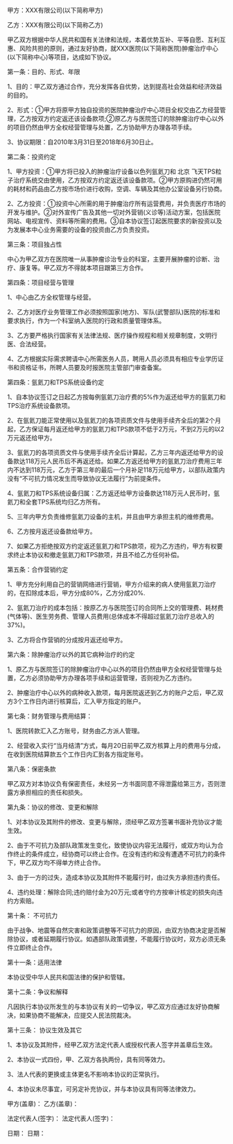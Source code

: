 
 


甲方：XXX有限公司(以下简称甲方)


乙方：XXX有限公司(以下简称乙方)


甲乙双方根据中华人民共和国有关法律和法规，本着优势互补、平等自愿、互利互惠、风险共担的原则，通过友好协商，就XXX医院(以下简称医院)肿瘤治疗中心(以下简称中心)等项目，达成如下协议。


第一条：目的、形式、年限


1、目的：甲乙双方通过合作，充分发挥各自优势，达到提高社会效益和经济效益的目的。


2、形式：①甲方将原甲方独自投资的医院肿瘤治疗中心项目全权交由乙方经营管理，乙方按双方约定返还该设备款项;②原乙方与医院签订的除肿瘤治疗中心以外的项目仍然由甲方全权经营管理与处置，乙方协助甲方办理各项手续。


3、协议期限：自2010年3月31日至2018年6月30日止。


第二条：投资约定


1、甲方投资：①甲方将已投入的肿瘤治疗设备以色列氩氦刀和
北京
飞天TPS粒子治疗系统交由使用，乙方按双方约定返还该设备款项。②甲方原购进仍然可用的耗材和药品由乙方按市场价进行收购，空调、车辆及其他办公室设备另行协商。


2、乙方投资：①投资中心所需的用于肿瘤治疗所有运营费用，并负责医疗市场的开发与维护。②对外宣传广告及其他一切对外营销(义诊等)活动方案，包括医院网站、电视宣传、资料等所需的费用。③自本协议签订起医院要求的新投资以及为发展本中心业务需要的设备的投资由乙方负责投资。


第三条：项目独占性


中心为甲乙双方在医院唯一从事肿瘤诊治专业的科室，主要开展肿瘤的诊断、治疗、康复等。甲乙双方不得就本项目跟第三方合作。


第四条：项目经营与管理


1、中心由乙方全权管理与经营。


2、乙方对医疗业务管理工作必须按照国家(地方)、军队(武警部队)医院的标准和要求执行，作为一个科室纳入医院的行政和质量管理体系。


3、乙方要严格执行国家有关法律法规、医疗操作规程和相关规章制度，文明行医、合法经营。


4、乙方根据实际需求聘请中心所需医务人员，聘用人员必须具有相应专业学历证书和资格证书，所聘人员要及时报医院主管部门审查备案。


第四条：氩氦刀和TPS系统设备约定


1、自本协议签订之日起乙方按每例氩氦刀治疗费的5%作为返还给甲方的氩氦刀和TPS治疗系统设备款项。


2、在氩氦刀能正常使用以及氩氦刀的各项资质文件与使用手续齐全后的第2个月起，乙方保证每月返还给甲方的氩氦刀和TPS款项不低于2万元，不到2万元的以2万元返还给甲方。


3、氩氦刀的各项资质文件与使用手续齐全后计算起，乙方三年内返还给甲方的设备款达118万元人民币后不再返还给。如果乙方返还给甲方的氩氦刀治疗费用三年内不达到118万元，乙方于第三年的最后一个月补足118万元给甲方，以部队政策内没有“不可抗力情况发生而导致协议无法履行”为前提条件。


4、氩氦刀和TPS系统设备归属：乙方返还给甲方设备款达118万元人民币时，氩氦刀和全套TPS系统均归乙方所有。


5、三年内甲方负责维修氩氦刀设备的主机，并且由甲方承担主机的维修费用。


6、乙方按月返还设备款给甲方。


7、如果乙方拒绝按双方约定返还氩氦刀和TPS款项，视为乙方违约，甲方有权要求终止本协议和撤走氩氦刀和TPS款项，并且不给乙方任何补偿。


第五条：合作营销约定


1、甲方充分利用自己的营销网络进行营销，甲方介绍来的病人使用氩氦刀治疗的，在扣除成本后，甲方分成80%，乙方分成20%.


2、氩氦刀治疗的成本包括：按原乙方与医院签订的合同所上交的管理费、耗材费(气体等)、医生劳务费、管理人员费用(总体成本不得超过氩氦刀治疗总收入的37%)。


3、乙方将合作营销的分成按月返还给甲方。


第六条：除肿瘤治疗以外的其它病种治疗的约定


1、原乙方与医院签订的除肿瘤治疗中心以外的项目仍然由甲方全权经营管理与处置，乙方必须协助甲方办理各项手续和运营管理，否则视为乙方违约。 



2、肿瘤治疗中心以外的病种收入款项，每月医院返还到乙方的账户之后，甲乙双方3个工作日内进行核算后，汇入甲方指定的账户。


第七条：财务管理与费用结算：


1、医院转款汇入乙方账号，财务由乙方派人管理。


2、经营收入实行“当月结清”方式，每月20日前甲乙双方核算上月的费用与分成，在收到医院结算款五个工作日内汇到各方指定账号。


第八条：保密条款


甲乙双方对本协议负有保密责任，未经另一方书面同意不得泄露给第三方，否则泄露方承担相应的责任和损失。


第九条：协议的修改、变更和解除


1、对本协议及其附件的修改、变更与解除，须经甲乙双方签署书面补充协议才能生效。


2、由于不可抗力及部队政策发生变化，致使协议内容无法履行，或双方均认为合作终止的条件成立，经协商可以终止合作。在没有违约和没有遭遇不可抗力的条件下，甲乙双方均不得单方终止合作。


3、由于一方的过失，造成本协议及其附件不能履行时，由过失方承担违约责任。 



4、违约处理：解除合同;违约赔付金为20万元;或者守约方按审计核定的损失向违约方索赔。


第十条： 不可抗力


由于战争、地震等自然灾害和政策调整等不可抗力的原因，由双方协商决定是否解除协议，或者延期履行协议。如遇部队政策调整，不能履行协议时，双方必须无条件立即终止合作。


第十一条：适用法律


本协议受中华人民共和国法律的保护和管辖。


第十二条：争议和解释


凡因执行本协议所发生的与本协议有关的一切争议，甲乙双方应通过友好协商解决，如果协商不能解决，应提交人民法院裁决。


第十三条： 协议生效及其它


1、本协议及其附件，经甲乙双方法定代表人或授权代表人签字并盖章后生效。


2、本协议一式四份，甲、乙双方各执两份，具有同等效力。


3、法人代表的更换或主体更名不影响本协议的正常执行。


4、本协议未尽事宜，可另定补充协议，并与本协议具有同等法律效力。


甲方(盖章)： 乙方(盖章)：


法定代表人(签字)： 法定代表人(签字)：


日期： 日期：
 


 

 
 
 
 
 
  


  
 

  


  


  
 
 
 
 

